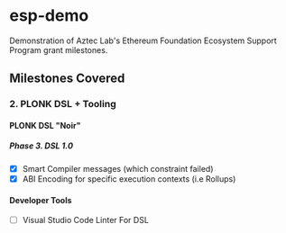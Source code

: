# esp-demo

Demonstration of Aztec Lab's Ethereum Foundation Ecosystem Support Program grant milestones.

## Milestones Covered

### 2. PLONK DSL + Tooling

#### PLONK DSL "Noir"

##### Phase 3. DSL 1.0

- [x] Smart Compiler messages (which constraint failed)
- [x] ABI Encoding for specific execution contexts (i.e Rollups)

#### Developer Tools

- [ ] Visual Studio Code Linter For DSL
